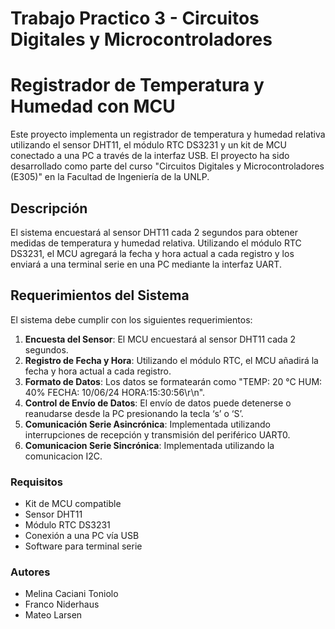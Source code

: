 # Trabajo Practico 3 - Circuitos Digitales y Microcontroladores
# Registrador de Temperatura y Humedad con MCU

Este proyecto implementa un registrador de temperatura y humedad relativa utilizando el sensor DHT11, el módulo RTC DS3231 y un kit de MCU conectado a una PC a través de la interfaz USB. El proyecto ha sido desarrollado como parte del curso "Circuitos Digitales y Microcontroladores (E305)" en la Facultad de Ingeniería de la UNLP.

## Descripción

El sistema encuestará al sensor DHT11 cada 2 segundos para obtener medidas de temperatura y humedad relativa. Utilizando el módulo RTC DS3231, el MCU agregará la fecha y hora actual a cada registro y los enviará a una terminal serie en una PC mediante la interfaz UART.

## Requerimientos del Sistema

El sistema debe cumplir con los siguientes requerimientos:

1. **Encuesta del Sensor**: El MCU encuestará al sensor DHT11 cada 2 segundos.
2. **Registro de Fecha y Hora**: Utilizando el módulo RTC, el MCU añadirá la fecha y hora actual a cada registro.
3. **Formato de Datos**: Los datos se formatearán como "TEMP: 20 °C HUM: 40% FECHA: 10/06/24 HORA:15:30:56\r\n".
4. **Control de Envío de Datos**: El envío de datos puede detenerse o reanudarse desde la PC presionando la tecla ‘s’ o ‘S’.
5. **Comunicación Serie Asincrónica**: Implementada utilizando interrupciones de recepción y transmisión del periférico UART0.
6. **Comunicacion Serie Sincrónica**: Implementada utilizando la comunicacion I2C.

### Requisitos
- Kit de MCU compatible
- Sensor DHT11
- Módulo RTC DS3231
- Conexión a una PC vía USB
- Software para terminal serie

### Autores
- Melina Caciani Toniolo
- Franco Niderhaus
- Mateo Larsen
